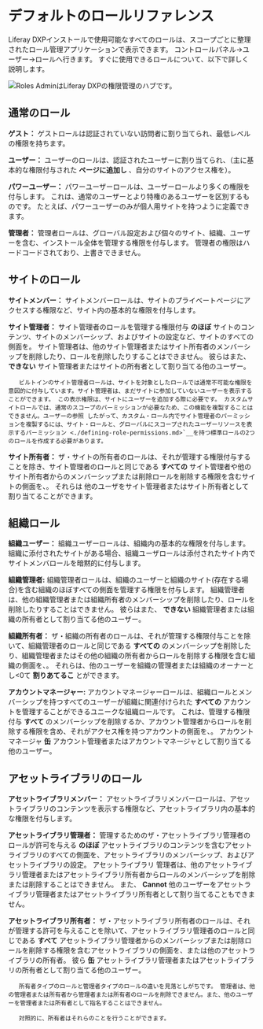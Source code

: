 # デフォルトのロールリファレンス

Liferay DXPインストールで使用可能なすべてのロールは、スコープごとに整理されたロール管理アプリケーションで表示できます。 コントロールパネル&rarr;ユーザー&rarr;ロールへ行きます。 すぐに使用できるロールについて、以下で詳しく説明します。

![Roles AdminはLiferay DXPの権限管理のハブです。](./default-roles-reference/images/01.png)

<a name="通常のロール" />

## 通常のロール

**ゲスト：** ゲストロールは認証されていない訪問者に割り当てられ、最低レベルの権限を持ちます。

**ユーザー：** ユーザーのロールは、認証されたユーザーに割り当てられ、（主に基本的な権限付与された **ページに追加し** 、自分のサイトのアクセス権を）。

**パワーユーザー：** パワーユーザーロールは、ユーザーロールより多くの権限を付与します。 これは、通常のユーザーとより特権のあるユーザーを区別するものです。 たとえば、パワーユーザーのみが個人用サイトを持つように定義できます。

**管理者：** 管理者ロールは、グローバル設定および個々のサイト、組織、ユーザーを含む、インストール全体を管理する権限を付与します。 管理者の権限はハードコードされており、上書きできません。

<a name="サイトのロール" />

## サイトのロール

**サイトメンバー：** サイトメンバーロールは、サイトのプライベートページにアクセスする権限など、サイト内の基本的な権限を付与します。

**サイト管理者：** サイト管理者のロールを管理する権限付与 **のほぼ** サイトのコンテンツ、サイトのメンバーシップ、およびサイトの設定など、サイトのすべての側面を。 サイト管理者は、他のサイト管理者またはサイト所有者のメンバーシップを削除したり、ロールを削除したりすることはできません。 彼らはまた、 **できない** サイト管理者またはサイトの所有者として割り当てる他のユーザー。

```{note}
   ビルトインのサイト管理者ロールは、サイトを対象としたロールでは通常不可能な権限を意図的に付与しています。サイト管理者は、まだサイトに参加していないユーザーを表示することができます。 この表示権限は、サイトにユーザーを追加する際に必要です。 カスタムサイトロールでは、通常のスコープのパーミッションが必要なため、この機能を複製することはできません。ユーザーの参照 したがって、カスタム・ロール内でサイト管理者のパーミッションを複製するには、サイト・ロールと、グローバルにスコープされたユーザーリソースを表示するパーミッション <./defining-role-permissions.md>`__を持つ標準ロールの2つのロールを作成する必要があります。
```

**サイト所有者：** ザ・サイトの所有者のロールは、それが管理する権限付与することを除き、サイト管理者のロールと同じである **すべての** サイト管理者や他のサイト所有者からのメンバーシップまたは削除ロールを削除する権限を含むサイトの側面を、。 それらは 他のユーザをサイト管理者またはサイト所有者として割り当てることができます。

<a name="組織ロール" />

## 組織ロール

**組織ユーザー：** 組織ユーザーロールは、組織内の基本的な権限を付与します。 組織に添付されたサイトがある場合、組織ユーザロールは添付されたサイト内でサイトメンバロールを暗黙的に付与します。

**組織管理者:** 組織管理者ロールは、組織のユーザーと組織のサイト(存在する場合)を含む組織のほぼすべての側面を管理する権限を付与します。 組織管理者は、他の組織管理者または組織所有者のメンバーシップを削除したり、ロールを削除したりすることはできません。 彼らはまた、 **できない** 組織管理者または組織の所有者として割り当てる他のユーザー。

**組織所有者：** ザ・組織の所有者のロールは、それが管理する権限付与ことを除いて、組織管理者のロールと同じである **すべての** のメンバーシップを削除したり、組織管理者またはその他の組織の所有者からロールを削除する権限を含む組織の側面を、。 それらは、他のユーザーを組織の管理者または組織のオーナーとし<0て **割りあてるこ** とができます。

**アカウントマネージャー:** アカウントマネージャーロールは、組織ロールとメンバーシップを持つすべてのユーザーが組織に関連付けられた **すべての** アカウントを管理することができるユニークな組織ロールです。 これは、管理する権限付与 **すべて** のメンバーシップを削除するか、アカウント管理者からロールを削除する権限を含め、それがアクセス権を持つアカウントの側面を、。 アカウントマネージャ **缶** アカウント管理者またはアカウントマネージャとして割り当てる他のユーザー。

<a name="アセットライブラリのロール" />

## アセットライブラリのロール

**アセットライブラリメンバー：** アセットライブラリメンバーロールは、アセットライブラリのコンテンツを表示する権限など、アセットライブラリ内の基本的な権限を付与します。

**アセットライブラリ管理者：** 管理するためのザ・アセットライブラリ管理者のロールが許可を与える **のほぼ** アセットライブラリのコンテンツを含むアセットライブラリのすべての側面を、アセットライブラリのメンバーシップ、およびアセットライブラリの設定。 アセットライブラリ 管理者は、他のアセットライブラリ管理者またはアセットライブラリ所有者からロールのメンバーシップを削除または削除することはできません。 また、 **Cannot** 他のユーザーをアセットライブラリ管理者またはアセットライブラリ所有者として割り当てることもできません。

**アセットライブラリ所有者：** ザ・アセットライブラリ所有者のロールは、それが管理する許可を与えることを除いて、アセットライブラリ管理者のロールと同じである **すべて** アセットライブラリ管理者からのメンバーシップまたは削除ロールを削除する権限を含むアセットライブラリの側面を、または他のアセットライブラリの所有者。 彼ら **缶** アセットライブラリ管理者またはアセットライブラリの所有者として割り当てる他のユーザー。

```{note}
   所有者タイプのロールと管理者タイプのロールの違いを見落としがちです。 管理者は、他の管理者または所有者から管理者または所有者のロールを削除できません。また、他のユーザーを管理者または所有者として指名することはできません。

   対照的に、所有者はそれらのことを行うことができます。
```


<!-- commented out section as per LRDOCS-8188
## Account Roles

**Account Member:** The Account Member Role grants basic privileges within a Account, such as permission to visit the Account's private pages.

**Account Administrator:** Account Administrators are super users of their account. They have permissions to manage **almost** all aspects of a Account including Account content, Account memberships, and Account settings. Account Administrators cannot delete the membership of or remove Roles from other Account Administrators or Account Owners. They also **cannot** assign other Users as Account Administrators or Account Owners.
-->
